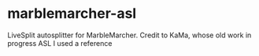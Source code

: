 # marblemarcher-asl
LiveSplit autosplitter for MarbleMarcher.
Credit to KaMa, whose old work in progress ASL I used a reference